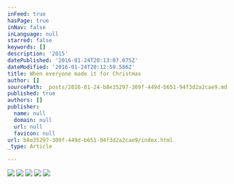 ```yaml
---
inFeed: true
hasPage: true
inNav: false
inLanguage: null
starred: false
keywords: []
description: '2015'
datePublished: '2016-01-24T20:13:07.075Z'
dateModified: '2016-01-24T20:12:59.586Z'
title: When everyone made it for Christmas
author: []
sourcePath: _posts/2016-01-24-b8e35297-309f-449d-b651-94f3d2a2cae9.md
published: true
authors: []
publisher:
  name: null
  domain: null
  url: null
  favicon: null
url: b8e35297-309f-449d-b651-94f3d2a2cae9/index.html
_type: Article

---
```

![](https://s3-us-west-2.amazonaws.com/the-grid-img/p/7ee3ecdc7bb167ffac275ea33163249c35661e94.jpg)
![](https://s3-us-west-2.amazonaws.com/the-grid-img/p/4df782df8e5472065d5e932bc221145ba2b6f005.jpg)
![](https://s3-us-west-2.amazonaws.com/the-grid-img/p/0705ec2722a71bfef608e416db8db8b2b726d1fd.jpg)
![](https://s3-us-west-2.amazonaws.com/the-grid-img/p/94e3e4cb4e320d39f92bed9a833d7da080bfd276.jpg)
![](https://s3-us-west-2.amazonaws.com/the-grid-img/p/a23a6f08b93b10941f3cccc6906d85a427d8d25a.jpg)